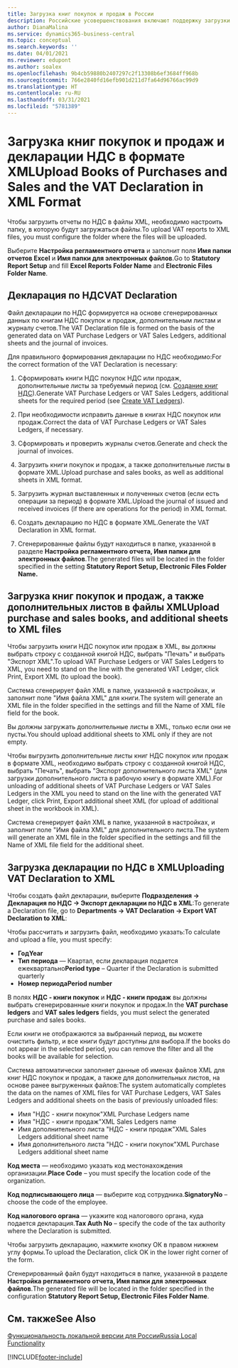 ```yaml
---
title: Загрузка книг покупок и продаж в России
description: Российские усовершенствования включают поддержку загрузки книг покупок и продаж и деклараций НДС в формате XML.
author: DianaMalina
ms.service: dynamics365-business-central
ms.topic: conceptual
ms.search.keywords: ''
ms.date: 04/01/2021
ms.reviewer: edupont
ms.author: soalex
ms.openlocfilehash: 9b4cb59880b2407297c2f13308b6ef3684ff968b
ms.sourcegitcommit: 766e2840fd16efb901d211d7fa64d96766ac99d9
ms.translationtype: HT
ms.contentlocale: ru-RU
ms.lasthandoff: 03/31/2021
ms.locfileid: "5781389"
---
```

# <a name="upload-books-of-purchases-and-sales-and-the-vat-declaration-in-xml-format"></a><span data-ttu-id="6475c-103">Загрузка книг покупок и продаж и декларации НДС в формате XML</span><span class="sxs-lookup"><span data-stu-id="6475c-103">Upload Books of Purchases and Sales and the VAT Declaration in XML Format</span></span>

<span data-ttu-id="6475c-104">Чтобы загрузить отчеты по НДС в файлы XML, необходимо настроить папку, в которую будут загружаться файлы.</span><span class="sxs-lookup"><span data-stu-id="6475c-104">To upload VAT reports to XML files, you must configure the folder where the files will be uploaded.</span></span>

<span data-ttu-id="6475c-105">Выберите **Настройка регламентного отчета** и заполнит поля **Имя папки отчетов Excel** и **Имя папки для электронных файлов**.</span><span class="sxs-lookup"><span data-stu-id="6475c-105">Go to **Statutory Report Setup** and fill **Excel Reports Folder Name** and **Electronic Files Folder Name**.</span></span>

## <a name="vat-declaration"></a><span data-ttu-id="6475c-106">Декларация по НДС</span><span class="sxs-lookup"><span data-stu-id="6475c-106">VAT Declaration</span></span>

<span data-ttu-id="6475c-107">Файл декларации по НДС формируется на основе сгенерированных данных по книгам НДС покупок и продаж, дополнительным листам и журналу счетов.</span><span class="sxs-lookup"><span data-stu-id="6475c-107">The VAT Declaration file is formed on the basis of the generated data on VAT Purchase Ledgers or VAT Sales Ledgers, additional sheets and the journal of invoices.</span></span>

<span data-ttu-id="6475c-108">Для правильного формирования декларации по НДС необходимо:</span><span class="sxs-lookup"><span data-stu-id="6475c-108">For the correct formation of the VAT Declaration is necessary:</span></span>

1. <span data-ttu-id="6475c-109">Сформировать книги НДС покупок НДС или продаж, дополнительные листы за требуемый период (см. [Создание книг НДС](How-to-Create-VAT-Ledgers.md)).</span><span class="sxs-lookup"><span data-stu-id="6475c-109">Generate VAT Purchase Ledgers or VAT Sales Ledgers, additional sheets for the required period (see [Create VAT Ledgers](How-to-Create-VAT-Ledgers.md)).</span></span>

2. <span data-ttu-id="6475c-110">При необходимости исправить данные в книгах НДС покупок или продаж.</span><span class="sxs-lookup"><span data-stu-id="6475c-110">Correct the data of VAT Purchase Ledgers or VAT Sales Ledgers, if necessary.</span></span>

3. <span data-ttu-id="6475c-111">Сформировать и проверить журналы счетов.</span><span class="sxs-lookup"><span data-stu-id="6475c-111">Generate and check the journal of invoices.</span></span>

4. <span data-ttu-id="6475c-112">Загрузить книги покупок и продаж, а также дополнительные листы в формате XML.</span><span class="sxs-lookup"><span data-stu-id="6475c-112">Upload purchase and sales books, as well as additional sheets in XML format.</span></span>

5. <span data-ttu-id="6475c-113">Загрузить журнал выставленных и полученных счетов (если есть операции за период) в формате XML.</span><span class="sxs-lookup"><span data-stu-id="6475c-113">Upload the journal of issued and received invoices (if there are operations for the period) in XML format.</span></span>

6. <span data-ttu-id="6475c-114">Создать декларацию по НДС в формате XML.</span><span class="sxs-lookup"><span data-stu-id="6475c-114">Generate the VAT Declaration in XML format.</span></span>

7. <span data-ttu-id="6475c-115">Сгенерированные файлы будут находиться в папке, указанной в разделе **Настройка регламентного отчета, Имя папки для электронных файлов**.</span><span class="sxs-lookup"><span data-stu-id="6475c-115">The generated files will be located in the folder specified in the setting **Statutory Report Setup, Electronic Files Folder Name.**</span></span>

## <a name="upload-purchase-and-sales-books-and-additional-sheets-to-xml-files"></a><span data-ttu-id="6475c-116">Загрузка книг покупок и продаж, а также дополнительных листов в файлы XML</span><span class="sxs-lookup"><span data-stu-id="6475c-116">Upload purchase and sales books, and additional sheets to XML files</span></span>

<span data-ttu-id="6475c-117">Чтобы загрузить книги НДС покупок или продаж в XML, вы должны выбрать строку с созданной книгой НДС, выбрать "Печать" и выбрать "Экспорт XML".</span><span class="sxs-lookup"><span data-stu-id="6475c-117">To upload VAT Purchase Ledgers or VAT Sales Ledgers to XML, you need to stand on the line with the generated VAT Ledger, click Print, Export XML (to upload the book).</span></span>

<span data-ttu-id="6475c-118">Система сгенерирует файл XML в папке, указанной в настройках, и заполнит поле "Имя файла XML" для книги.</span><span class="sxs-lookup"><span data-stu-id="6475c-118">The system will generate an XML file in the folder specified in the settings and fill the Name of XML file field for the book.</span></span>

<span data-ttu-id="6475c-119">Вы должны загружать дополнительные листы в XML, только если они не пусты.</span><span class="sxs-lookup"><span data-stu-id="6475c-119">You should upload additional sheets to XML only if they are not empty.</span></span>

<span data-ttu-id="6475c-120">Чтобы выгрузить дополнительные листы книг НДС покупок или продаж в формате XML, необходимо выбрать строку с созданной книгой НДС, выбрать "Печать", выбрать "Экспорт дополнительного листа XML" (для загрузки дополнительного листа в рабочую книгу в формате XML).</span><span class="sxs-lookup"><span data-stu-id="6475c-120">For unloading of additional sheets of VAT Purchase Ledgers or VAT Sales Ledgers in the XML you need to stand on the line with the generated  VAT Ledger, click Print, Export additional sheet XML (for upload of additional sheet in the workbook in XML).</span></span>

<span data-ttu-id="6475c-121">Система сгенерирует файл XML в папке, указанной в настройках, и заполнит поле "Имя файла XML" для дополнительного листа.</span><span class="sxs-lookup"><span data-stu-id="6475c-121">The system will generate an XML file in the folder specified in the settings and fill the Name of XML file field for the additional sheet.</span></span>

## <a name="uploading-vat-declaration-to-xml"></a><span data-ttu-id="6475c-122">Загрузка декларации по НДС в XML</span><span class="sxs-lookup"><span data-stu-id="6475c-122">Uploading VAT Declaration to XML</span></span>

<span data-ttu-id="6475c-123">Чтобы создать файл декларации, выберите **Подразделения -> Декларация по НДС -> Экспорт декларации по НДС в XML**:</span><span class="sxs-lookup"><span data-stu-id="6475c-123">To generate a Declaration file, go to **Departments -> VAT Declaration -> Export VAT Declaration to XML**:</span></span>

<span data-ttu-id="6475c-124">Чтобы рассчитать и загрузить файл, необходимо указать:</span><span class="sxs-lookup"><span data-stu-id="6475c-124">To calculate and upload a file, you must specify:</span></span>

- <span data-ttu-id="6475c-125">**Год**</span><span class="sxs-lookup"><span data-stu-id="6475c-125">**Year**</span></span> 
- <span data-ttu-id="6475c-126">**Тип периода** — Квартал, если декларация подается ежеквартально</span><span class="sxs-lookup"><span data-stu-id="6475c-126">**Period type** – Quarter if the Declaration is submitted quarterly</span></span>
- <span data-ttu-id="6475c-127">**Номер периода**</span><span class="sxs-lookup"><span data-stu-id="6475c-127">**Period number**</span></span>

<span data-ttu-id="6475c-128">В полях **НДС - книги покупок** и **НДС - книги продаж** вы должны выбрать сгенерированные книги покупок и продаж.</span><span class="sxs-lookup"><span data-stu-id="6475c-128">In the **VAT purchase ledgers** and **VAT sales ledgers** fields, you must select the generated purchase and sales books.</span></span>

<span data-ttu-id="6475c-129">Если книги не отображаются за выбранный период, вы можете очистить фильтр, и все книги будут доступны для выбора.</span><span class="sxs-lookup"><span data-stu-id="6475c-129">If the books do not appear in the selected period, you can remove the filter and all the books will be available for selection.</span></span>

<span data-ttu-id="6475c-130">Система автоматически заполняет данные об именах файлов XML для книг НДС покупок и продаж, а также для дополнительных листов, на основе ранее выгруженных файлов:</span><span class="sxs-lookup"><span data-stu-id="6475c-130">The system automatically completes the data on the names of XML files for VAT Purchase Ledgers, VAT Sales Ledgers and additional sheets on the basis of previously unloaded files:</span></span>

- <span data-ttu-id="6475c-131">Имя "НДС - книги покупок"</span><span class="sxs-lookup"><span data-stu-id="6475c-131">XML Purchase Ledgers name</span></span>
- <span data-ttu-id="6475c-132">Имя "НДС - книги продаж"</span><span class="sxs-lookup"><span data-stu-id="6475c-132">XML Sales Ledgers name</span></span>
- <span data-ttu-id="6475c-133">Имя дополнительного листа "НДС - книги продаж"</span><span class="sxs-lookup"><span data-stu-id="6475c-133">XML Sales Ledgers additional sheet name</span></span>
- <span data-ttu-id="6475c-134">Имя дополнительного листа "НДС - книги покупок"</span><span class="sxs-lookup"><span data-stu-id="6475c-134">XML Purchase Ledgers additional sheet name</span></span>

<span data-ttu-id="6475c-135">**Код места** — необходимо указать код местонахождения организации.</span><span class="sxs-lookup"><span data-stu-id="6475c-135">**Place Code** – you must specify the location code of the organization.</span></span>

<span data-ttu-id="6475c-136">**Код подписывающего лица** — выберите код сотрудника.</span><span class="sxs-lookup"><span data-stu-id="6475c-136">**SignatoryNo** – choose the code of the employee.</span></span>

<span data-ttu-id="6475c-137">**Код налогового органа** — укажите код налогового органа, куда подается декларация.</span><span class="sxs-lookup"><span data-stu-id="6475c-137">**Tax Auth No** – specify the code of the tax authority where the Declaration is submitted.</span></span>

<span data-ttu-id="6475c-138">Чтобы загрузить декларацию, нажмите кнопку ОК в правом нижнем углу формы.</span><span class="sxs-lookup"><span data-stu-id="6475c-138">To upload the Declaration, click OK in the lower right corner of the form.</span></span>

<span data-ttu-id="6475c-139">Сгенерированный файл будут находиться в папке, указанной в разделе **Настройка регламентного отчета, Имя папки для электронных файлов**.</span><span class="sxs-lookup"><span data-stu-id="6475c-139">The generated file will be located in the folder specified in the configuration **Statutory Report Setup, Electronic Files Folder Name**.</span></span>

## <a name="see-also"></a><span data-ttu-id="6475c-140">См. также</span><span class="sxs-lookup"><span data-stu-id="6475c-140">See Also</span></span>

[<span data-ttu-id="6475c-141">Функциональность локальной версии для России</span><span class="sxs-lookup"><span data-stu-id="6475c-141">Russia Local Functionality</span></span>](russia-local-functionality.md)  


[!INCLUDE[footer-include](../../includes/footer-banner.md)]